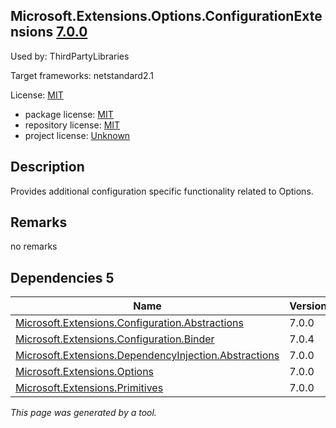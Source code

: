 Microsoft.Extensions.Options.ConfigurationExtensions [7.0.0](https://www.nuget.org/packages/Microsoft.Extensions.Options.ConfigurationExtensions/7.0.0)
--------------------

Used by: ThirdPartyLibraries

Target frameworks: netstandard2.1

License: [MIT](../../../../licenses/mit) 

- package license: [MIT](https://licenses.nuget.org/MIT) 
- repository license: [MIT](https://github.com/dotnet/runtime) 
- project license: [Unknown](https://dot.net/) 

Description
-----------
Provides additional configuration specific functionality related to Options.

Remarks
-----------
no remarks


Dependencies 5
-----------

|Name|Version|
|----------|:----|
|[Microsoft.Extensions.Configuration.Abstractions](../../../../packages/nuget.org/microsoft.extensions.configuration.abstractions/7.0.0)|7.0.0|
|[Microsoft.Extensions.Configuration.Binder](../../../../packages/nuget.org/microsoft.extensions.configuration.binder/7.0.4)|7.0.4|
|[Microsoft.Extensions.DependencyInjection.Abstractions](../../../../packages/nuget.org/microsoft.extensions.dependencyinjection.abstractions/7.0.0)|7.0.0|
|[Microsoft.Extensions.Options](../../../../packages/nuget.org/microsoft.extensions.options/7.0.0)|7.0.0|
|[Microsoft.Extensions.Primitives](../../../../packages/nuget.org/microsoft.extensions.primitives/7.0.0)|7.0.0|

*This page was generated by a tool.*